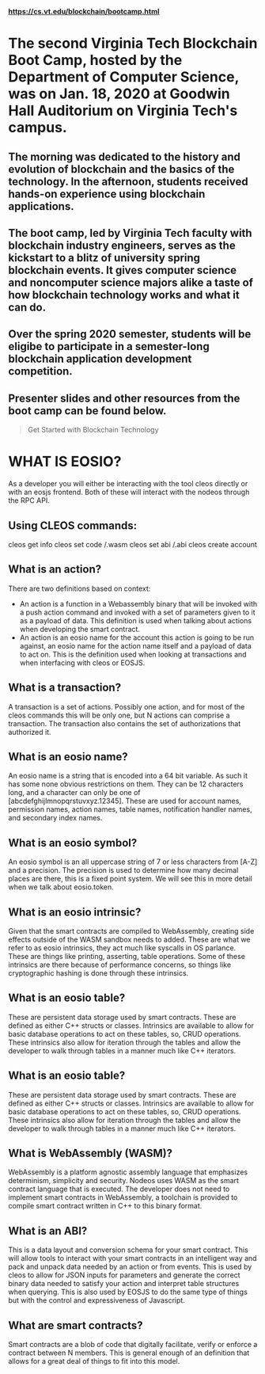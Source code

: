 
**https://cs.vt.edu/blockchain/bootcamp.html**

# The second Virginia Tech Blockchain Boot Camp, hosted by the Department of Computer Science,  was on Jan. 18, 2020 at Goodwin Hall Auditorium on Virginia Tech's campus. 

## The morning was dedicated to the history and evolution of blockchain and the basics of the technology. In the afternoon, students received hands-on experience using blockchain applications.

## The boot camp, led by Virginia Tech faculty with blockchain industry engineers, serves as the kickstart to a blitz of university spring blockchain events. It gives computer science and noncomputer science majors alike a taste of how blockchain technology works and what it can do. 

## Over the spring 2020 semester, students will be eligibe to participate in a semester-long blockchain application development competition. 

## Presenter slides and other resources from the boot camp can be found below.

> Get Started with Blockchain Technology

# WHAT IS EOSIO?

As a developer you will either be interacting with the tool cleos directly or with an eosjs frontend. Both of these will interact with the nodeos through the RPC API. 

## Using CLEOS commands:

cleos get info
cleos set code <account> <path-to-contract>/<contract>.wasm 
cleos set abi <account> <path-to-abi>/<contract>.abi 
cleos create account <creator> <account name> <public key> 

## What is an action?
There are two definitions based on context:
* An action is a function in a Webassembly binary that will be invoked with a push action command and invoked with a set of parameters given to it as a payload of data. This definition is used when talking about actions when developing the smart contract.
* An action is an eosio name for the account this action is going to be run against, an eosio name for the action name itself and a payload of data to act on. This is the definition used when looking at transactions and when interfacing with cleos or EOSJS.

## What is a transaction?
A transaction is a set of actions. Possibly one action, and for most of the
cleos commands this will be only one, but N actions can comprise a
transaction.  The transaction also contains the set of authorizations that
authorized it.

## What is an eosio name?
An eosio name is a string that is encoded into a 64 bit variable.  As such it
has some none obvious restrictions on them.  They can be 12 characters long,
and a character can only be one of [abcdefghijlmnopqrstuvxyz.12345]. These are
used for account names, permission names, action names, table names,
notification handler names, and secondary index names.

## What is an eosio symbol?
An eosio symbol is an all uppercase string of 7 or less characters from [A-Z]
and a precision.
The precision is used to determine how many decimal places are there, this is
a fixed point system.
We will see this in more detail when we talk about eosio.token.

## What is an eosio intrinsic?
Given that the smart contracts are compiled to WebAssembly, creating side
effects outside of the WASM sandbox needs to added.  These are what we refer
to as eosio intrinsics, they act much like syscalls in OS parlance.  These are
things like printing, asserting, table operations.  Some of these intrinsics
are there because of performance concerns, so things like cryptographic
hashing is done through these intrinsics.

## What is an eosio table?
These are persistent data storage used by smart contracts.  These are defined
as either C++ structs or classes.  Intrinsics are available to allow for basic
database operations to act on these tables, so, CRUD operations. These
intrinsics also allow for iteration through the tables and allow the developer
to walk through tables in a manner much like C++ iterators.

## What is an eosio table?
These are persistent data storage used by smart contracts.  These are defined
as either C++ structs or classes.  Intrinsics are available to allow for basic
database operations to act on these tables, so, CRUD operations. These
intrinsics also allow for iteration through the tables and allow the developer
to walk through tables in a manner much like C++ iterators.


## What is WebAssembly (WASM)?
WebAssembly is a platform agnostic assembly language that emphasizes determinism, simplicity and security. 
Nodeos uses WASM as the smart contract language that is executed. 
The developer does not need to implement smart contracts in WebAssembly, a toolchain is provided to compile smart contract written in C++ to this binary format.

## What is an ABI?
This is a data layout and conversion schema for your smart contract. This will
allow tools to interact with your smart contracts in an intelligent way and
pack and unpack data needed by an action or from events.
This is used by cleos to allow for JSON inputs for parameters and generate the
correct binary data needed to satisfy your action and interpret table
structures when querying.  This is also used by EOSJS to do the same type of
things but with the control and expressiveness of Javascript.

## What are smart contracts?
Smart contracts are a blob of code that digitally
facilitate, verify or enforce a contract between N members.
This is general enough of an definition that allows for a
great deal of things to fit into this model.